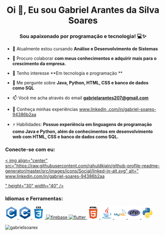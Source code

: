 <h1 align="center">Oi 👋, Eu sou Gabriel Arantes da Silva Soares</h1>
<h3 align="center">Sou apaixonado por programação e tecnologia! 💻✨</h3>

- 🌱 Atualmente estou cursando **Análise e Desenvolvimento de Sistemas**

- 🤝 Procuro colaborar **com meus conhecimentos e adquirir mais para o crescimento da empresa.**

- 👀 Tenho interesse **Em tecnologia e programação **

- 💬 Me pergunte sobre **Java, Python, HTML, CSS e banco de dados como SQL**

- 📫 Você me acha através do email **gabrielarantes207@gmail.com**

- 📄 Conheça minhas experiências [www.linkedin .com/in/gabriel-soares-94386b2aa](www.linkedin.com/in/gabriel-soares-94386b2aa)

- ⚡ Habilidades: **Possuo experiência em linguagens de programação como Java e Python, além de conhecimentos em desenvolvimento web com HTML, CSS e banco de dados como SQL.**

<h3 align="left">Conecte-se com eu:</h3>
<p align="left">
<a href="https://linkedin.com/in/www.linkedin.com/in/gabriel-soares-94386b2aa" target="blank">< img align="center" src="https://raw.githubusercontent.com/rahuldkjain/github-profile-readme-generator/master/src/images/icons/Social/linked-in-alt.svg" alt=" www.linkedin.com/in/gabriel-soares-94386b2aa

" height="30" width="40" /></a>
</p>

<h3 align="left">Idiomas e Ferramentas:</h3>
<p align="left"> <a href="https://www.cprogramming.com/" target="_blank" rel="noreferrer"> <img src="https://raw.githubusercontent.com/devicons/devicon/master/icons/c/c-original.svg" alt="c" width="40" height="40"/> </a> <a href="https://www.w3schools.com/cpp/" target="_blank" rel="noreferrer"> <img src="https://raw.githubusercontent.com/devicons/devicon/master/icons/cplusplus/cplusplus-original.svg" alt="cplusplus" width="40" height="40"/> </a> <a href="https://www.w3schools.com/css/" target="_blank" rel="noreferrer"> <img src="https://raw.githubusercontent.com/devicons/devicon/master/icons/css3/css3-original-wordmark.svg" alt="css3" width="40" height="40"/> </a> <a href="https://firebase.google.com/" target="_blank" rel="noreferrer"> <img src="https://www.vectorlogo.zone/logos/firebase/firebase-icon.svg" alt="firebase" width="40" height="40"/> </a> <a href="https://flutter.dev" target="_blank" rel="noreferrer"> <img src="https://www.vectorlogo.zone/logos/flutterio/flutterio-icon.svg" alt="flutter" width="40" height="40"/> </a> <a href="https://www.w3.org/html/" target="_blank" rel="noreferrer"> <img src="https://raw.githubusercontent.com/devicons/devicon/master/icons/html5/html5-original-wordmark.svg" alt="html5" width="40" height="40"/> </a> <a href="https://www.java.com" target="_blank" rel="noreferrer"> <img src="https://raw.githubusercontent.com/devicons/devicon/master/icons/java/java-original.svg" alt="java" width="40" height="40"/> </a> <a href="https://www.mysql.com/" target="_blank" rel="noreferrer"> <img src="https://raw.githubusercontent.com/devicons/devicon/master/icons/mysql/mysql-original-wordmark.svg" alt="mysql" width="40" height="40"/> </a> <a href="https://www.php.net" target="_blank" rel="noreferrer"> <img src="https://raw.githubusercontent.com/devicons/devicon/master/icons/php/php-original.svg" alt="php" width="40" height="40"/> </a> <a href="https://www.python.org" target="_blank" rel="noreferrer"> <img src="https://raw.githubusercontent.com/devicons/devicon/master/icons/python/python-original.svg" alt="python" width="40" height="40"/> </a>

</p> <p><img align="center" src="https://github-readme-stats.vercel.app/api/top-langs?username=gabrielsoarex&show_icons=true&locale=en&layout=compact" alt="gabrielsoarex" /></p>

<!---
- 👋 Hi, I’m @GabrielSoarex
- 👀 I’m interested in ...
- 🌱 I’m currently learning ...
- 💞️ I’m looking to collaborate on ...
- 📫 How to reach me ...
- 😄 Pronouns: ...
- ⚡ Fun fact: ...

GabrielSoarex/GabrielSoarex is a ✨ special ✨ repository because its `README.md` (this file) appears on your GitHub profile.
You can click the Preview link to take a look at your changes.
--->
